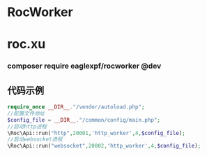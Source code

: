 # RocWorker
# roc.xu

### composer require eaglexpf/rocworker @dev

## 代码示例
```php
require_once __DIR__."/vendor/autoload.php";
//配置文件地址
$config_file = __DIR__."/common/config/main.php";
//启动http进程
\Roc\Api::run("http",20001,'http_worker',4,$config_file);
//启动websocket进程
\Roc\Api::run("websocket",20002,'http_worker',4,$config_file);
```
